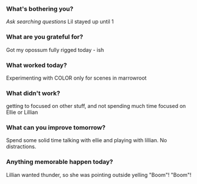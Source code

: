 ### What's bothering you?
_Ask searching questions_
Lil stayed up until 1
### What are you grateful for?
Got my opossum fully rigged today - ish
### What worked today?
Experimenting with COLOR only for scenes in marrowroot
### What didn't work?
getting to focused on other stuff, and not spending much time focused on Ellie or Lillian
### What can you improve tomorrow?
Spend some solid time talking with ellie and playing with lillian. No distractions.
### Anything memorable happen today?
Lillian wanted thunder, so she was pointing outside yelling "Boom"! "Boom"!